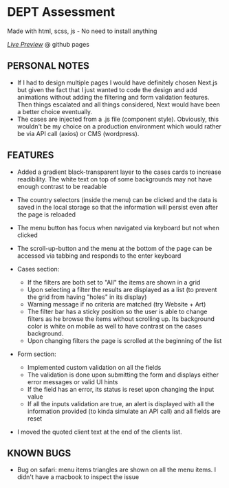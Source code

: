 # DEPT Assessment

Made with html, scss, js - No need to install anything

[_Live Preview_](https://vanillapixel.github.io/dept/) @ github pages

## PERSONAL NOTES

- If I had to design multiple pages I would have definitely chosen Next.js but given the fact that I just wanted to code the design and add animations without adding the filtering and form validation features. Then things escalated and all things considered, Next would have been a better choice eventually.
- The cases are injected from a .js file (component style). Obviously, this wouldn't be my choice on a production environment which would rather be via API call (axios) or CMS (wordpress).

## FEATURES

- Added a gradient black-transparent layer to the cases cards to increase readibility. The white text on top of some backgrounds may not have enough contrast to be readable

- The country selectors (inside the menu) can be clicked and the data is saved in the local storage so that the information will persist even after the page is reloaded

- The menu button has focus when navigated via keyboard but not when clicked

- The scroll-up-button and the menu at the bottom of the page can be accessed via tabbing and responds to the enter keyboard

- Cases section:

  - If the filters are both set to "All" the items are shown in a grid
  - Upon selecting a filter the results are displayed as a list (to prevent the grid from having "holes" in its display)
  - Warning message if no criteria are matched (try Website + Art)
  - The filter bar has a sticky position so the user is able to change filters as he browse the items without scrolling up. Its background color is white on mobile as well to have contrast on the cases background.
  - Upon changing filters the page is scrolled at the beginning of the list

- Form section:

  - Implemented custom validation on all the fields
  - The validation is done upon submitting the form and displays either error messages or valid UI hints
  - If the field has an error, its status is reset upon changing the input value
  - If all the inputs validation are true, an alert is displayed with all the information provided (to kinda simulate an API call) and all fields are reset

- I moved the quoted client text at the end of the clients list.

## KNOWN BUGS

- Bug on safari: menu items triangles are shown on all the menu items. I didn't have a macbook to inspect the issue
